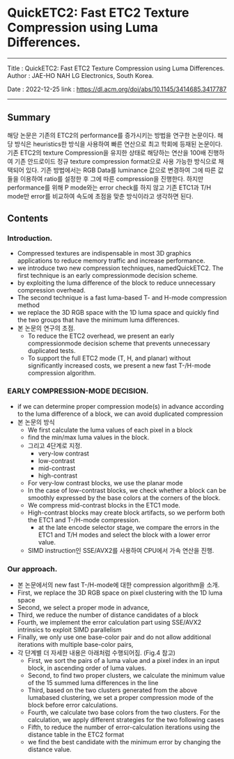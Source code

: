 # QuickETC2: Fast ETC2 Texture Compression using Luma Differences.
---
Title : QuickETC2: Fast ETC2 Texture Compression using Luma Differences.
Author : JAE-HO NAH
LG Electronics, South Korea.

Date : 2022-12-25
link : https://dl.acm.org/doi/abs/10.1145/3414685.3417787

---

## Summary
해당 논문은 기존의 ETC2의 performance를 증가시키는 방법을 연구한 논문이다. 해당 방식은 heuristics한 방식을 사용하여 빠른 연산으로 최고 학회에 등재된 논문이다. 기존 ETC2의 texture Compression을 유지한 상태로 해당하는 연산을 100배 진행하여 기존 안드로이드 정규 texture compression format으로 사용 가능한 방식으로 채택되어 있다. 기존 방법에서는 RGB Data를 luminance 값으로 변경하여 그에 따른 값들을 이용하여 ratio를 설정한 후 그에 따른 compression을 진행한다. 하지만 performance를 위해 P mode와는 error check를 하지 않고 기존 ETC1과 T/H mode만 error를 비교하여 속도에 초점을 맞춘 방식이라고 생각하면 된다. 

## Contents

### Introduction.
- Compressed textures are indispensable in most 3D graphics applications to reduce memory traffic and increase performance.
- we introduce two new compression techniques, namedQuickETC2. The first technique is an early compressionmode decision scheme.
- by exploiting the luma difference of the block to reduce unnecessary compression overhead.
- The second technique is a fast luma-based T- and H-mode compression method
- we replace the 3D RGB space with the 1D luma space and quickly find the two groups that have the minimum luma differences.
- 본 논문의 연구의 초점.
	- To reduce the ETC2 overhead, we present an early compressionmode decision scheme that prevents unnecessary duplicated tests.
	- To support the full ETC2 mode (T, H, and planar) without significantly increased costs, we present a new fast T-/H-mode compression algorithm.

### EARLY COMPRESSION-MODE DECISION.
- if we can determine proper compression mode(s) in advance according to the luma difference of a block, we can avoid duplicated compression
- 본 논문의 방식
	- We first calculate the luma values of each pixel in a block
	- find the min/max luma values in the block.
	- 그리고 4단계로 지정.
		- very-low contrast
		- low-contrast
		- mid-contrast
		- high-contrast
	- For very-low contrast blocks, we use the planar mode
	- In the case of low-contrast blocks, we check whether a block can be smoothly expressed by the base colors at the corners of the block.
	- We compress mid-contrast blocks in the ETC1 mode.
	- High-contrast blocks may create block artifacts, so we perform both the ETC1 and T-/H-mode compression.
		- at the late encode selector stage, we compare the errors in the ETC1 and T/H modes and select the block with a lower error value.
	- SIMD instruction인 SSE/AVX2를 사용하여 CPU에서 가속 연산을 진행.

### Our approach.
- 본 논문에서의 new fast T-/H-mode에 대한 compression algorithm을 소개.
- First, we replace the 3D RGB space on pixel clustering with the 1D luma space
- Second, we select a proper mode in advance,
- Third, we reduce the number of distance candidates of a block
- Fourth, we implement the error calculation part using SSE/AVX2 intrinsics to exploit SIMD parallelism
- Finally, we only use one base-color pair and do not allow additional iterations with multiple base-color pairs,
- 각 단계별 더 자세한 내용은 아래처럼 수행되어짐. (Fig.4 참고)
	- First, we sort the pairs of a luma value and a pixel index in an input block, in ascending order of luma values.
	- Second, to find two proper clusters, we calculate the minimum value of the 15 summed luma differences in the line
	- Third, based on the two clusters generated from the above lumabased clustering, we set a proper compression mode of the block before error calculations.
	- Fourth, we calculate two base colors from the two clusters. For the calculation, we apply different strategies for the two following cases
	- Fifth, to reduce the number of error-calculation iterations using the distance table in the ETC2 format
	- we find the best candidate with the minimum error by changing the distance value.
